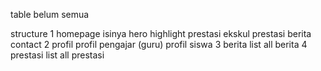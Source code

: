 table belum semua



structure
1 homepage isinya
    hero
    highlight prestasi
    ekskul
    prestasi
    berita
    contact
2 profil
    profil pengajar (guru)
    profil siswa
3 berita
    list all berita
4 prestasi
    list all prestasi

